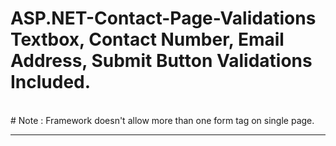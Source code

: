 
# ASP.NET-Contact-Page-Validations Textbox, Contact Number, Email Address, Submit Button Validations Included.
<br />
# Note : Framework doesn't allow more than one form tag on single page.
<hr />

<div>
    <asp:TextBox ID="txtname" type="text" placeholder="Your Name" class="contact-form" runat="server"></asp:TextBox>
    <asp:RequiredFieldValidator ID="RequiredFieldValidator1" runat="server" ErrorMessage="**Please Enter Your Name**" ControlToValidate="txtname"></asp:RequiredFieldValidator>
</div>

<div>
    <asp:TextBox ID="txtemail" type="email" placeholder="Your Email" class="contact-form" runat="server"></asp:TextBox>
    <asp:RequiredFieldValidator ID="RequiredFieldValidator2" runat="server" ErrorMessage="**Please Enter Email Address**" ControlToValidate="txtemail"             </asp:RequiredFieldValidator>
    <asp:RegularExpressionValidator ID="RegularExpressionValidator2" runat="server"  Font-Italic="true" ErrorMessage="**Please Enter Valid Email Address**" ControlToValidate="txtemail" ValidationExpression="^([\w-\.]+)@((\[[0-9]{1,3}\.[0-9]{1,3}\.[0-9]{1,3}\.)|(([\w-]+\.)+))([a-zA-Z]{2,4}|[0-9]{1,3})(\]?)$"></asp:RegularExpressionValidator> 
</div>

<div>
    <asp:TextBox ID="txtcontact" type="contact" placeholder="Your Contact" runat="server"></asp:TextBox>
    <asp:RequiredFieldValidator ID="RequiredFieldValidator3" runat="server" ErrorMessage="**Please Enter Contact Number" ControlToValidate="txtcontact"></asp:RequiredFieldValidator>
    <asp:RegularExpressionValidator ID="RegularExpressionValidator1" runat="server" ErrorMessage="**Invalid Number**" ControlToValidate="txtcontact" ValidationExpression="[0-9]{10}"></asp:RegularExpressionValidator>
</div>

<div>
    <asp:TextBox ID="txtmessage" placeholder="Your Message" TextMode="MultiLine" class="contact-form" runat="server"></asp:TextBox>
    <asp:RequiredFieldValidator ID="RequiredFieldValidator4" runat="server" ErrorMessage="**Please Enter Your Message**" ControlToValidate="txtmessage"></asp:RequiredFieldValidator>
</div>

<div>
    <asp:Button ID="btnsend" href="#" class="btn btn-transparent white" runat="server" Text="Send Message"  />
    <asp:Label ID="lblsend" runat="server" Text=""></asp:Label>
</div>
 
